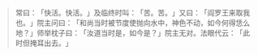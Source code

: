 
> 常曰：​「快活。快活。​」及临终时叫：​「苦。苦。​」又曰：​「阎罗王来取我也。​」院主问曰：​「和尚当时被节度使抛向水中，神色不动，如今何得恁么地？​」师举枕子曰：​「汝道当时是，如今是？​」院主无对。法眼代云：​「此时但掩耳出去。​」
